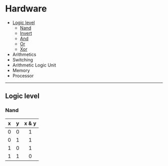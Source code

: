 # Hardware

- [Logic level](#logic-level)
  + [Nand](#nand)
  + [Invert](#invert)
  + [And](#and)
  + [Or](#or)
  + [Xor](#xor)
- Arithmetics
- Switching
- Arithmetic Logic Unit
- Memory
- Processor

***

## Logic level

### Nand
| x | y | x & y |
|:-:|:-:|:-----:|
| 0 | 0 | 1 |
| 0 | 1 | 1 |
| 1 | 0 | 1 |
| 1 | 1 | 0 |
